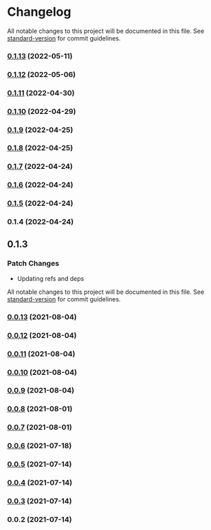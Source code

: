 # Changelog

All notable changes to this project will be documented in this file. See [standard-version](https://github.com/conventional-changelog/standard-version) for commit guidelines.

### [0.1.13](https://github.com/srclaunch/actions/compare/v0.1.12...v0.1.13) (2022-05-11)

### [0.1.12](https://github.com/srclaunch/actions/compare/v0.1.11...v0.1.12) (2022-05-06)

### [0.1.11](https://github.com/srclaunch/actions/compare/v0.1.10...v0.1.11) (2022-04-30)

### [0.1.10](https://github.com/srclaunch/actions/compare/v0.1.9...v0.1.10) (2022-04-29)

### [0.1.9](https://github.com/srclaunch/actions/compare/v0.1.8...v0.1.9) (2022-04-25)

### [0.1.8](https://github.com/srclaunch/actions/compare/v0.1.7...v0.1.8) (2022-04-25)

### [0.1.7](https://github.com/srclaunch/actions/compare/v0.1.6...v0.1.7) (2022-04-24)

### [0.1.6](https://github.com/srclaunch/actions/compare/v0.1.5...v0.1.6) (2022-04-24)

### [0.1.5](https://github.com/srclaunch/actions/compare/v0.1.4...v0.1.5) (2022-04-24)

### 0.1.4 (2022-04-24)

## 0.1.3

### Patch Changes

- Updating refs and deps

All notable changes to this project will be documented in this file. See [standard-version](https://github.com/conventional-changelog/standard-version) for commit guidelines.

### [0.0.13](https://github.com/srclaunch/services/compare/v0.0.12...v0.0.13) (2021-08-04)

### [0.0.12](https://github.com/srclaunch/services/compare/v0.0.11...v0.0.12) (2021-08-04)

### [0.0.11](https://github.com/srclaunch/services/compare/v0.0.10...v0.0.11) (2021-08-04)

### [0.0.10](https://github.com/srclaunch/services/compare/v0.0.9...v0.0.10) (2021-08-04)

### [0.0.9](https://github.com/srclaunch/services/compare/v0.0.8...v0.0.9) (2021-08-04)

### [0.0.8](https://github.com/srclaunch/services/compare/v0.0.7...v0.0.8) (2021-08-01)

### [0.0.7](https://github.com/srclaunch/services/compare/v0.0.6...v0.0.7) (2021-08-01)

### [0.0.6](https://github.com/srclaunch/services/compare/v0.0.5...v0.0.6) (2021-07-18)

### [0.0.5](https://github.com/srclaunch/services/compare/v0.0.4...v0.0.5) (2021-07-14)

### [0.0.4](https://github.com/srclaunch/services/compare/v0.0.3...v0.0.4) (2021-07-14)

### [0.0.3](https://github.com/srclaunch/services/compare/v0.0.2...v0.0.3) (2021-07-14)

### 0.0.2 (2021-07-14)
